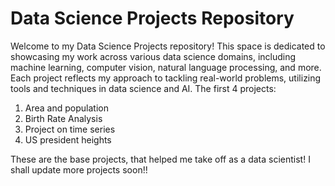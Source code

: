 # Data Science Projects Repository
Welcome to my Data Science Projects repository! This space is dedicated to showcasing my work across various data science domains, including machine learning, computer vision, natural language processing, and more. Each project reflects my approach to tackling real-world problems, utilizing tools and techniques in data science and AI.
The first 4 projects:
  1. Area and population
  2. Birth Rate Analysis
  3. Project on time series
  4. US president heights


These are the base projects, that helped me take off as a data scientist! 
I shall update more projects soon!!
